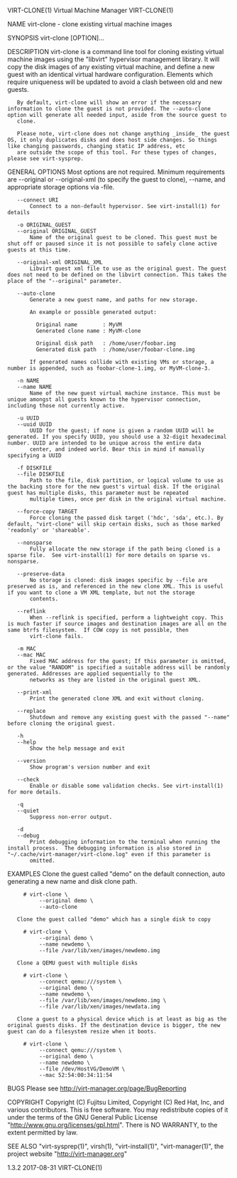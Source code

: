 VIRT-CLONE(1)                                                                            Virtual Machine Manager                                                                            VIRT-CLONE(1)

NAME
       virt-clone - clone existing virtual machine images

SYNOPSIS
       virt-clone [OPTION]...

DESCRIPTION
       virt-clone is a command line tool for cloning existing virtual machine images using the "libvirt" hypervisor management library. It will copy the disk images of any existing virtual machine, and
       define a new guest with an identical virtual hardware configuration. Elements which require uniqueness will be updated to avoid a clash between old and new guests.

       By default, virt-clone will show an error if the necessary information to clone the guest is not provided. The --auto-clone option will generate all needed input, aside from the source guest to
       clone.

       Please note, virt-clone does not change anything _inside_ the guest OS, it only duplicates disks and does host side changes. So things like changing passwords, changing static IP address, etc
       are outside the scope of this tool. For these types of changes, please see virt-sysprep.

GENERAL OPTIONS
       Most options are not required. Minimum requirements are --original or --original-xml (to specify the guest to clone), --name, and appropriate storage options via -file.

       --connect URI
           Connect to a non-default hypervisor. See virt-install(1) for details

       -o ORIGINAL_GUEST
       --original ORIGINAL_GUEST
           Name of the original guest to be cloned. This guest must be shut off or paused since it is not possible to safely clone active guests at this time.

       --original-xml ORIGINAL_XML
           Libvirt guest xml file to use as the original guest. The guest does not need to be defined on the libvirt connection. This takes the place of the "--original" parameter.

       --auto-clone
           Generate a new guest name, and paths for new storage.

           An example or possible generated output:

             Original name        : MyVM
             Generated clone name : MyVM-clone

             Original disk path   : /home/user/foobar.img
             Generated disk path  : /home/user/foobar-clone.img

           If generated names collide with existing VMs or storage, a number is appended, such as foobar-clone-1.img, or MyVM-clone-3.

       -n NAME
       --name NAME
           Name of the new guest virtual machine instance. This must be unique amongst all guests known to the hypervisor connection, including those not currently active.

       -u UUID
       --uuid UUID
           UUID for the guest; if none is given a random UUID will be generated. If you specify UUID, you should use a 32-digit hexadecimal number. UUID are intended to be unique across the entire data
           center, and indeed world. Bear this in mind if manually specifying a UUID

       -f DISKFILE
       --file DISKFILE
           Path to the file, disk partition, or logical volume to use as the backing store for the new guest's virtual disk. If the original guest has multiple disks, this parameter must be repeated
           multiple times, once per disk in the original virtual machine.

       --force-copy TARGET
           Force cloning the passed disk target ('hdc', 'sda', etc.). By default, "virt-clone" will skip certain disks, such as those marked 'readonly' or 'shareable'.

       --nonsparse
           Fully allocate the new storage if the path being cloned is a sparse file.  See virt-install(1) for more details on sparse vs. nonsparse.

       --preserve-data
           No storage is cloned: disk images specific by --file are preserved as is, and referenced in the new clone XML. This is useful if you want to clone a VM XML template, but not the storage
           contents.

       --reflink
           When --reflink is specified, perform a lightweight copy. This is much faster if source images and destination images are all on the same btrfs filesystem.  If COW copy is not possible, then
           virt-clone fails.

       -m MAC
       --mac MAC
           Fixed MAC address for the guest; If this parameter is omitted, or the value "RANDOM" is specified a suitable address will be randomly generated. Addresses are applied sequentially to the
           networks as they are listed in the original guest XML.

       --print-xml
           Print the generated clone XML and exit without cloning.

       --replace
           Shutdown and remove any existing guest with the passed "--name" before cloning the original guest.

       -h
       --help
           Show the help message and exit

       --version
           Show program's version number and exit

       --check
           Enable or disable some validation checks. See virt-install(1) for more details.

       -q
       --quiet
           Suppress non-error output.

       -d
       --debug
           Print debugging information to the terminal when running the install process.  The debugging information is also stored in "~/.cache/virt-manager/virt-clone.log" even if this parameter is
           omitted.

EXAMPLES
       Clone the guest called "demo" on the default connection, auto generating a new name and disk clone path.

         # virt-clone \
              --original demo \
              --auto-clone

       Clone the guest called "demo" which has a single disk to copy

         # virt-clone \
              --original demo \
              --name newdemo \
              --file /var/lib/xen/images/newdemo.img

       Clone a QEMU guest with multiple disks

         # virt-clone \
              --connect qemu:///system \
              --original demo \
              --name newdemo \
              --file /var/lib/xen/images/newdemo.img \
              --file /var/lib/xen/images/newdata.img

       Clone a guest to a physical device which is at least as big as the original guests disks. If the destination device is bigger, the new guest can do a filesystem resize when it boots.

         # virt-clone \
              --connect qemu:///system \
              --original demo \
              --name newdemo \
              --file /dev/HostVG/DemoVM \
              --mac 52:54:00:34:11:54

BUGS
       Please see http://virt-manager.org/page/BugReporting

COPYRIGHT
       Copyright (C) Fujitsu Limited, Copyright (C) Red Hat, Inc, and various contributors.  This is free software. You may redistribute copies of it under the terms of the GNU General Public License
       "http://www.gnu.org/licenses/gpl.html".  There is NO WARRANTY, to the extent permitted by law.

SEE ALSO
       "virt-sysprep(1)", virsh(1), "virt-install(1)", "virt-manager(1)", the project website "http://virt-manager.org"

1.3.2                                                                                           2017-08-31                                                                                  VIRT-CLONE(1)
